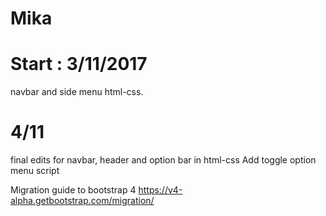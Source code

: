 # Mika
# Start : 3/11/2017
navbar and side menu html-css.
# 4/11 
final edits for navbar, header and option bar in html-css
Add toggle option menu script



Migration guide to bootstrap 4
https://v4-alpha.getbootstrap.com/migration/
